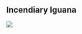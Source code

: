 Incendiary Iguana
---
![](https://github.com/alexeldeib/incendiary-iguana/tree/ace/cli/workflows/.github/workflows/main.yml/badge.svg)

